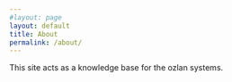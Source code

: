 ```yaml
---
#layout: page
layout: default
title: About
permalink: /about/
---
```


This site acts as a knowledge base for the ozlan systems.

